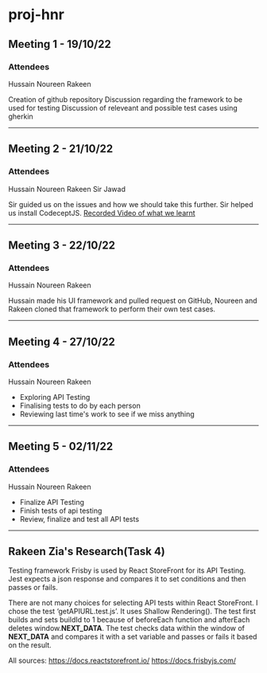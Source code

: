 # proj-hnr
## Meeting 1 - 19/10/22
###  Attendees
Hussain
Noureen
Rakeen

Creation of github repository
Discussion regarding the framework to be used for testing
Discussion of releveant and possible test cases using gherkin

------------------------------------------------------------------------------


## Meeting 2 - 21/10/22
###  Attendees
Hussain
Noureen
Rakeen
Sir Jawad

Sir guided us on the issues and how we should take this further.
Sir helped us install CodeceptJS.
[Recorded Video of what we learnt](https://drive.google.com/file/d/1iJrxqXGwnfchdMe2ttF-RFQ85lDuSHgY/view)

------------------------------------------------------------------------------


## Meeting 3 - 22/10/22
###  Attendees
Hussain
Noureen
Rakeen

Hussain made his UI framework and pulled request on GitHub, Noureen and Rakeen cloned that framework to perform their own test cases.

------------------------------------------------------------------------------


## Meeting 4 - 27/10/22
###  Attendees
Hussain
Noureen
Rakeen

- Exploring API Testing 
- Finalising tests to do by each person
- Reviewing last time's work to see if we miss anything

------------------------------------------------------------------------------


## Meeting 5 - 02/11/22
###  Attendees
Hussain
Noureen
Rakeen

- Finalize API Testing 
- Finish tests of api testing
- Review, finalize and test all API tests

------------------------------------------------------------------------------

## Rakeen Zia's Research(Task 4)

Testing framework Frisby is used by React StoreFront for its API Testing. Jest expects a json response and compares it to set conditions and then passes or fails.

There are not many choices for selecting API tests within React StoreFront. I chose the test ‘getAPIURL.test.js’. It uses Shallow Rendering(). The test first builds and sets buildId to 1 because of beforeEach function and afterEach deletes window.__NEXT_DATA__. The test checks data within the window of __NEXT_DATA__  and compares it with a set variable and passes or fails it based on the result. 

All sources:
https://docs.reactstorefront.io/
https://docs.frisbyjs.com/

